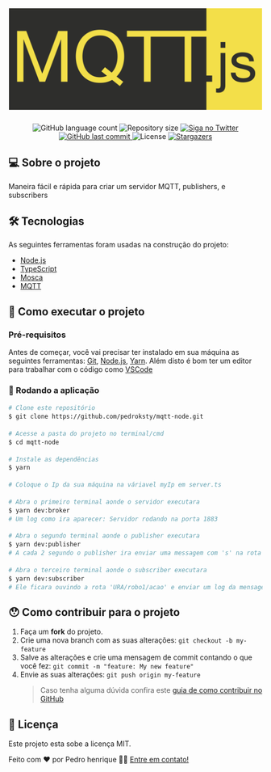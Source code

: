 <h1 align="center">
    <img alt="mqtt-node" title="mqtt-node" src="./assets/banner.png" />
</h1>

<p align="center">
  <img alt="GitHub language count" src="https://img.shields.io/github/languages/count/pedroksty/mqtt-node?color=%2304D361">

  <img alt="Repository size" src="https://img.shields.io/github/repo-size/pedroksty/mqtt-node">

  <a href="https://www.twitter.com/pedroksty/">
    <img alt="Siga no Twitter" src="https://img.shields.io/twitter/url?url=https%3A%2F%2Fgithub.com%2Fpedroksty%2Fnlw1">
  </a>
	
  
  <a href="https://github.com/pedroksty/mqtt-node/commits/master">
    <img alt="GitHub last commit" src="https://img.shields.io/github/last-commit/pedroksty/mqtt-node">
  </a>

  <img alt="License" src="https://img.shields.io/badge/license-MIT-brightgreen">
   <a href="https://github.com/pedroksty/mqtt-node/stargazers">
    <img alt="Stargazers" src="https://img.shields.io/github/stars/pedroksty/mqtt-node?style=social">
  </a>
</p>

## 💻 Sobre o projeto

Maneira fácil e rápida para criar um servidor MQTT, publishers, e subscribers

## 🛠 Tecnologias

As seguintes ferramentas foram usadas na construção do projeto:

- [Node.js][nodejs]
- [TypeScript][typescript]
- [Mosca][mosca]
- [MQTT][mqtt]

## 🚀 Como executar o projeto

### Pré-requisitos

Antes de começar, você vai precisar ter instalado em sua máquina as seguintes ferramentas:
[Git](https://git-scm.com), [Node.js][nodejs], [Yarn][yarn].
Além disto é bom ter um editor para trabalhar com o código como [VSCode][vscode]

### 🎲 Rodando a aplicação

```bash
# Clone este repositório
$ git clone https://github.com/pedroksty/mqtt-node.git

# Acesse a pasta do projeto no terminal/cmd
$ cd mqtt-node

# Instale as dependências
$ yarn

# Coloque o Ip da sua máquina na váriavel myIp em server.ts

# Abra o primeiro terminal aonde o servidor executara
$ yarn dev:broker
# Um log como ira aparecer: Servidor rodando na porta 1883

# Abra o segundo terminal aonde o publisher executara
$ yarn dev:publisher
# A cada 2 segundo o publisher ira enviar uma messagem com 's' na rota 'URA/robo1/acao', para alterar a mensagem e a rota é só mudar as informações em src/mqtt/publisher

# Abra o terceiro terminal aonde o subscriber executara
$ yarn dev:subscriber
# Ele ficara ouvindo a rota 'URA/robo1/acao' e enviar um log da mensagem dessa rota, para alterar a rota é só mudar as informações em src/mqtt/subscriber
```

## 😯 Como contribuir para o projeto

1. Faça um **fork** do projeto.
2. Crie uma nova branch com as suas alterações: `git checkout -b my-feature`
3. Salve as alterações e crie uma mensagem de commit contando o que você fez: `git commit -m "feature: My new feature"`
4. Envie as suas alterações: `git push origin my-feature`
   > Caso tenha alguma dúvida confira este [guia de como contribuir no GitHub](https://github.com/firstcontributions/first-contributions)

## 📝 Licença

Este projeto esta sobe a licença MIT.

Feito com ❤️ por Pedro henrique 👋🏽 [Entre em contato!](https://www.linkedin.com/in/pedro-henrique-b9541a199/)

[nodejs]: https://nodejs.org/
[typescript]: https://www.typescriptlang.org/
[expo]: https://expo.io/
[reactjs]: https://reactjs.org
[rn]: https://facebook.github.io/react-native/
[yarn]: https://yarnpkg.com/
[vscode]: https://code.visualstudio.com/
[vceditconfig]: https://marketplace.visualstudio.com/items?itemName=EditorConfig.EditorConfig
[license]: https://opensource.org/licenses/MIT
[vceslint]: https://marketplace.visualstudio.com/items?itemName=dbaeumer.vscode-eslint
[prettier]: https://marketplace.visualstudio.com/items?itemName=esbenp.prettier-vscode
[rs]: https://rocketseat.com.br
[yarn]: https://yarnpkg.com/getting-started/install
[mosca]: https://github.com/moscajs/mosca
[mqtt]: http://docs.oasis-open.org/mqtt/mqtt/v3.1.1/os/mqtt-v3.1.1-os.html
